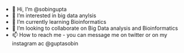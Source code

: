 - 👋 Hi, I’m @sobingupta
- 👀 I’m interested in big data anylsis
- 🌱 I’m currently learning Bioinformatics
- 💞️ I’m looking to collaborate on Big Data analysis and Bioinformatics
- 📫 How to reach me - you can message me on twitter or on my instagram ac @guptasobin 

<!---
sobingupta/sobingupta is a ✨ special ✨ repository because its `README.md` (this file) appears on your GitHub profile.
You can click the Preview link to take a look at your changes.
--->
